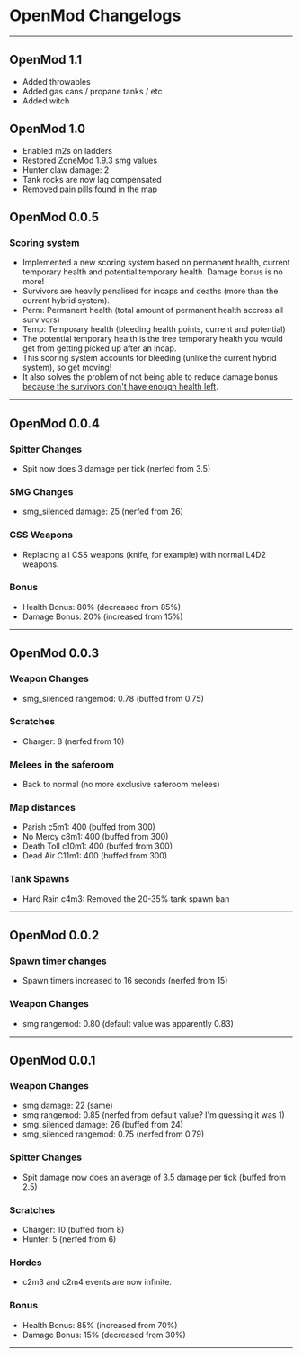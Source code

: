 # OpenMod Changelogs

---

## OpenMod 1.1

- Added throwables
- Added gas cans / propane tanks / etc
- Added witch

## OpenMod 1.0

- Enabled m2s on ladders
- Restored ZoneMod 1.9.3 smg values
- Hunter claw damage: 2
- Tank rocks are now lag compensated 
- Removed pain pills found in the map

## OpenMod 0.0.5

### Scoring system
- Implemented a new scoring system based on permanent health, current temporary 
health and potential temporary health. Damage bonus is no more!
- Survivors are heavily penalised for incaps and deaths (more than the current hybrid system).
- Perm: Permanent health (total amount of permanent health accross all survivors)
- Temp: Temporary health (bleeding health points, current and potential)
- The potential temporary health is the free temporary health you would get from getting picked up
after an incap.
- This scoring system accounts for bleeding (unlike the current hybrid system), so get moving!
- It also solves the problem of not being able to reduce damage bonus [because the survivors don't have enough health left](https://i.imgur.com/7kbi3hg.jpg).

---

## OpenMod 0.0.4

### Spitter Changes
- Spit now does 3 damage per tick (nerfed from 3.5) 

### SMG Changes
- smg_silenced damage: 25 (nerfed from 26)

### CSS Weapons
- Replacing all CSS weapons (knife, for example) with normal L4D2 weapons.

### Bonus
- Health Bonus: 80% (decreased from 85%)
- Damage Bonus: 20% (increased from 15%)

---

## OpenMod 0.0.3

### Weapon Changes
- smg_silenced rangemod: 0.78 (buffed from 0.75)

### Scratches
- Charger: 8 (nerfed from 10)

### Melees in the saferoom
- Back to normal (no more exclusive saferoom melees)

### Map distances
- Parish c5m1: 400 (buffed from 300)
- No Mercy c8m1: 400 (buffed from 300) 
- Death Toll c10m1: 400 (buffed from 300)
- Dead Air C11m1: 400 (buffed from 300)

### Tank Spawns
- Hard Rain c4m3: Removed the 20-35% tank spawn ban

---

## OpenMod 0.0.2

### Spawn timer changes
- Spawn timers increased to 16 seconds (nerfed from 15)

### Weapon Changes
- smg rangemod: 0.80 (default value was apparently 0.83)

---

## OpenMod 0.0.1

### Weapon Changes
- smg damage: 22 (same)   
- smg rangemod: 0.85 (nerfed from default value? I'm guessing it was 1)   
- smg_silenced damage: 26 (buffed from 24)  
- smg_silenced rangemod: 0.75 (nerfed from 0.79)  

### Spitter Changes
- Spit damage now does an average of 3.5 damage per tick (buffed from 2.5)  

### Scratches
- Charger: 10 (buffed from 8)  
- Hunter: 5 (nerfed from 6)  

### Hordes
- c2m3 and c2m4 events are now infinite.  

### Bonus
- Health Bonus: 85% (increased from 70%)
- Damage Bonus: 15% (decreased from 30%)

---

